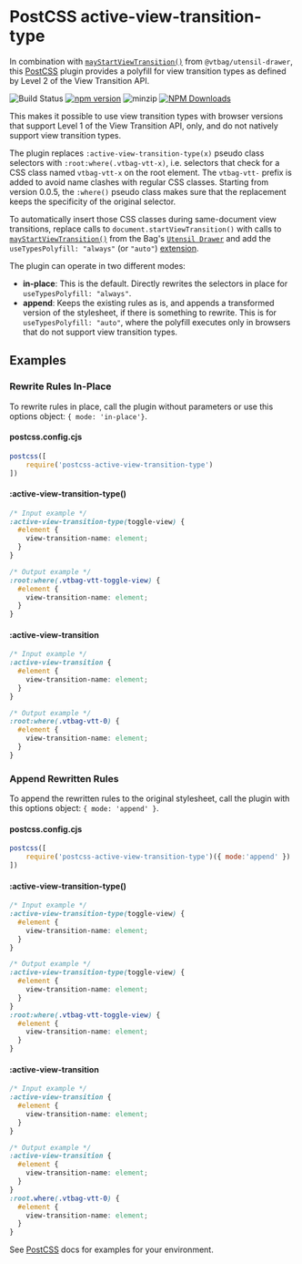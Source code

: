 # PostCSS active-view-transition-type

In combination with [`mayStartViewTransition()`](https://vtbag.dev/tools/utensil-drawer/#maystartviewtransition) from `@vtbag/utensil-drawer`, this [PostCSS](https://github.com/postcss/postcss) plugin provides a polyfill for view transition types as defined by Level 2 of the View Transition API.

![Build Status](https://github.com/vtbag/postcss-active-view-transition-type/actions/workflows/run-build.yml/badge.svg)
[![npm version](https://img.shields.io/npm/v/postcss-active-view-transition-type/latest)](
https://www.npmjs.com/package/postcss-active-view-transition-type)
![minzip](https://badgen.net/bundlephobia/minzip/postcss-active-view-transition-type)
[![NPM Downloads](https://img.shields.io/npm/dw/postcss-active-view-transition-type)](https://www.npmjs.com/package/postcss-active-view-transition-type)

This makes it possible to use view transition types with browser versions that support Level 1 of the View Transition API, only, and do not natively support view transition types.

The plugin replaces `:active-view-transition-type(x)` pseudo class selectors with `:root:where(.vtbag-vtt-x)`, i.e. selectors that check for a CSS class named `vtbag-vtt-x` on the root element. The `vtbag-vtt-` prefix is added to avoid name clashes with regular CSS classes. Starting from version 0.0.5, the `:where()` pseudo class makes sure that the replacement keeps the specificity of the original selector. 

To automatically insert those CSS classes during same-document view transitions, replace calls to `document.startViewTransition()` with calls to [`mayStartViewTransition()`](https://vtbag.dev/tools/utensil-drawer/#maystartviewtransition) from the Bag's [`Utensil Drawer`](https://vtbag.dev/tools/utensil-drawer) and add the `useTypesPolyfill: "always"` (or `"auto"`) [extension](https://vtbag.dev/tools/utensil-drawer/#usetypespolyfill-always--auto--never).

The plugin can operate in two different modes:
* **in-place**: This is the default. Directly rewrites the selectors in place for `useTypesPolyfill: "always"`.
* **append**: Keeps the existing rules as is, and appends a transformed version of the stylesheet, if there is something to rewrite. This is for `useTypesPolyfill: "auto"`, where the polyfill executes only in browsers that do not support view transition types.

## Examples

### Rewrite Rules In-Place
To rewrite rules in place, call the plugin without parameters or use this options object: `{ mode: 'in-place'}`.

####  postcss.config.cjs
```js
postcss([
	require('postcss-active-view-transition-type')
])
```
#### :active-view-transition-type()
```css
/* Input example */
:active-view-transition-type(toggle-view) {
  #element {
    view-transition-name: element;
  }
}
```

```css
/* Output example */
:root:where(.vtbag-vtt-toggle-view) {
  #element {
    view-transition-name: element;
  }
}
```
#### :active-view-transition
```css
/* Input example */
:active-view-transition {
  #element {
    view-transition-name: element;
  }
}
```

```css
/* Output example */
:root:where(.vtbag-vtt-0) {
  #element {
    view-transition-name: element;
  }
}
```

### Append Rewritten Rules
To append the rewritten rules to the original stylesheet, call the plugin with this options object: `{ mode: 'append' }`.

####  postcss.config.cjs
```js
postcss([
	require('postcss-active-view-transition-type')({ mode:'append' })
])
```
#### :active-view-transition-type()
```css
/* Input example */
:active-view-transition-type(toggle-view) {
  #element {
    view-transition-name: element;
  }
}
```

```css
/* Output example */
:active-view-transition-type(toggle-view) {
  #element {
    view-transition-name: element;
  }
}
:root:where(.vtbag-vtt-toggle-view) {
  #element {
    view-transition-name: element;
  }
}
```
#### :active-view-transition
```css
/* Input example */
:active-view-transition {
  #element {
    view-transition-name: element;
  }
}
```

```css
/* Output example */
:active-view-transition {
  #element {
    view-transition-name: element;
  }
}
:root.where(.vtbag-vtt-0) {
  #element {
    view-transition-name: element;
  }
}
```

See [PostCSS](https://github.com/postcss/postcss) docs for examples for your environment.